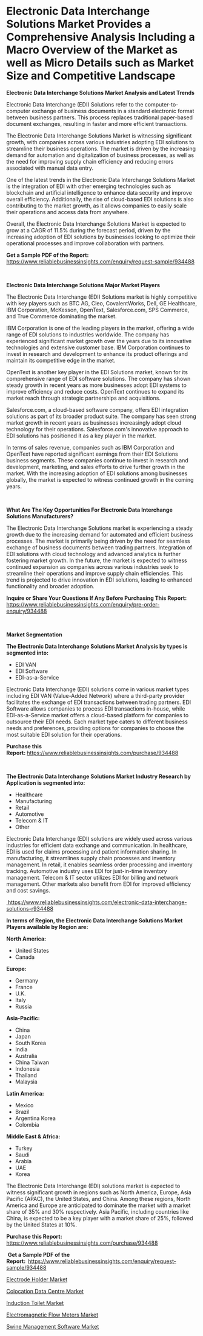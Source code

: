 <p><h1>Electronic Data Interchange Solutions Market Provides a Comprehensive Analysis Including a Macro Overview of the Market as well as Micro Details such as Market Size and Competitive Landscape</h1></p><p><strong>Electronic Data Interchange Solutions Market Analysis and Latest Trends</strong></p>
<p><p>Electronic Data Interchange (EDI) Solutions refer to the computer-to-computer exchange of business documents in a standard electronic format between business partners. This process replaces traditional paper-based document exchanges, resulting in faster and more efficient transactions.</p><p>The Electronic Data Interchange Solutions Market is witnessing significant growth, with companies across various industries adopting EDI solutions to streamline their business operations. The market is driven by the increasing demand for automation and digitalization of business processes, as well as the need for improving supply chain efficiency and reducing errors associated with manual data entry.</p><p>One of the latest trends in the Electronic Data Interchange Solutions Market is the integration of EDI with other emerging technologies such as blockchain and artificial intelligence to enhance data security and improve overall efficiency. Additionally, the rise of cloud-based EDI solutions is also contributing to the market growth, as it allows companies to easily scale their operations and access data from anywhere.</p><p>Overall, the Electronic Data Interchange Solutions Market is expected to grow at a CAGR of 11.5% during the forecast period, driven by the increasing adoption of EDI solutions by businesses looking to optimize their operational processes and improve collaboration with partners.</p></p>
<p><strong>Get a Sample PDF of the Report:&nbsp;</strong> <a href="https://www.reliablebusinessinsights.com/enquiry/request-sample/934488">https://www.reliablebusinessinsights.com/enquiry/request-sample/934488</a></p>
<p>&nbsp;</p>
<p><strong>Electronic Data Interchange Solutions Major Market Players</strong></p>
<p><p>The Electronic Data Interchange (EDI) Solutions market is highly competitive with key players such as BTC AG, Cleo, CovalentWorks, Dell, GE Healthcare, IBM Corporation, McKesson, OpenText, Salesforce.com, SPS Commerce, and True Commerce dominating the market. </p><p>IBM Corporation is one of the leading players in the market, offering a wide range of EDI solutions to industries worldwide. The company has experienced significant market growth over the years due to its innovative technologies and extensive customer base. IBM Corporation continues to invest in research and development to enhance its product offerings and maintain its competitive edge in the market. </p><p>OpenText is another key player in the EDI Solutions market, known for its comprehensive range of EDI software solutions. The company has shown steady growth in recent years as more businesses adopt EDI systems to improve efficiency and reduce costs. OpenText continues to expand its market reach through strategic partnerships and acquisitions. </p><p>Salesforce.com, a cloud-based software company, offers EDI integration solutions as part of its broader product suite. The company has seen strong market growth in recent years as businesses increasingly adopt cloud technology for their operations. Salesforce.com's innovative approach to EDI solutions has positioned it as a key player in the market. </p><p>In terms of sales revenue, companies such as IBM Corporation and OpenText have reported significant earnings from their EDI Solutions business segments. These companies continue to invest in research and development, marketing, and sales efforts to drive further growth in the market. With the increasing adoption of EDI solutions among businesses globally, the market is expected to witness continued growth in the coming years.</p></p>
<p>&nbsp;</p>
<p><strong>What Are The Key Opportunities For Electronic Data Interchange Solutions Manufacturers?</strong></p>
<p><p>The Electronic Data Interchange Solutions market is experiencing a steady growth due to the increasing demand for automated and efficient business processes. The market is primarily being driven by the need for seamless exchange of business documents between trading partners. Integration of EDI solutions with cloud technology and advanced analytics is further fostering market growth. In the future, the market is expected to witness continued expansion as companies across various industries seek to streamline their operations and improve supply chain efficiencies. This trend is projected to drive innovation in EDI solutions, leading to enhanced functionality and broader adoption.</p></p>
<p><strong>Inquire or Share Your Questions If Any Before Purchasing This Report:</strong> <a href="https://www.reliablebusinessinsights.com/enquiry/pre-order-enquiry/934488">https://www.reliablebusinessinsights.com/enquiry/pre-order-enquiry/934488</a></p>
<p>&nbsp;</p>
<p><strong>Market Segmentation</strong></p>
<p><strong>The Electronic Data Interchange Solutions Market Analysis by types is segmented into:</strong></p>
<p><ul><li>EDI VAN</li><li>EDI Software</li><li>EDI-as-a-Service</li></ul></p>
<p><p>Electronic Data Interchange (EDI) solutions come in various market types including EDI VAN (Value-Added Network) where a third-party provider facilitates the exchange of EDI transactions between trading partners. EDI Software allows companies to process EDI transactions in-house, while EDI-as-a-Service market offers a cloud-based platform for companies to outsource their EDI needs. Each market type caters to different business needs and preferences, providing options for companies to choose the most suitable EDI solution for their operations.</p></p>
<p><strong>Purchase this Report:&nbsp;</strong><a href="https://www.reliablebusinessinsights.com/purchase/934488">https://www.reliablebusinessinsights.com/purchase/934488</a></p>
<p>&nbsp;</p>
<p><strong>The Electronic Data Interchange Solutions Market Industry Research by Application is segmented into:</strong></p>
<p><ul><li>Healthcare</li><li>Manufacturing</li><li>Retail</li><li>Automotive</li><li>Telecom & IT</li><li>Other</li></ul></p>
<p><p>Electronic Data Interchange (EDI) solutions are widely used across various industries for efficient data exchange and communication. In healthcare, EDI is used for claims processing and patient information sharing. In manufacturing, it streamlines supply chain processes and inventory management. In retail, it enables seamless order processing and inventory tracking. Automotive industry uses EDI for just-in-time inventory management. Telecom & IT sector utilizes EDI for billing and network management. Other markets also benefit from EDI for improved efficiency and cost savings.</p></p>
<p><a href="https://www.reliablebusinessinsights.com/electronic-data-interchange-solutions-r934488">&nbsp;https://www.reliablebusinessinsights.com/electronic-data-interchange-solutions-r934488</a></p>
<p><strong>In terms of Region, the Electronic Data Interchange Solutions Market Players available by Region are:</strong></p>
<p>
    <p> <strong> North America: </strong>
        <ul>
            <li>United States</li>
            <li>Canada</li>
        </ul>
        </p> 
    <p> <strong> Europe: </strong>
        <ul>
            <li>Germany</li>
            <li>France</li>
            <li>U.K.</li>
            <li>Italy</li>
            <li>Russia</li>
        </ul>
        </p> 
    <p> <strong> Asia-Pacific: </strong>
        <ul>
            <li>China</li>
            <li>Japan</li>
            <li>South Korea</li>
            <li>India</li>
            <li>Australia</li>
            <li>China Taiwan</li>
            <li>Indonesia</li>
            <li>Thailand</li>
            <li>Malaysia</li>
        </ul>
        </p> 
    <p> <strong> Latin America: </strong>
        <ul>
            <li>Mexico</li>
            <li>Brazil</li>
            <li>Argentina Korea</li>
            <li>Colombia</li>
        </ul>
        </p> 
    <p> <strong> Middle East & Africa: </strong>
        <ul>
            <li>Turkey</li>
            <li>Saudi</li>
            <li>Arabia</li>
            <li>UAE</li>
            <li>Korea</li>
        </ul>
    </p>
    </p>
<p><p>The Electronic Data Interchange (EDI) solutions market is expected to witness significant growth in regions such as North America, Europe, Asia Pacific (APAC), the United States, and China. Among these regions, North America and Europe are anticipated to dominate the market with a market share of 35% and 30% respectively. Asia Pacific, including countries like China, is expected to be a key player with a market share of 25%, followed by the United States at 10%.</p></p>
<p><strong>Purchase this Report: </strong><a href="https://www.reliablebusinessinsights.com/purchase/934488">https://www.reliablebusinessinsights.com/purchase/934488</a></p>
<p>&nbsp;<strong>Get a Sample PDF of the Report:&nbsp;&nbsp;</strong><a href="https://www.reliablebusinessinsights.com/enquiry/request-sample/934488">https://www.reliablebusinessinsights.com/enquiry/request-sample/934488</a></p>
<p><strong></strong></p>
<p><p><a href="https://medium.com/@glovaamccray/exploring-electrode-holder-market-dynamics-global-trends-and-future-growth-prospects-2024-2031-718ec66010fa">Electrode Holder Market</a></p><p><a href="https://github.com/hraymond91428/Market-Research-Report-List-1/blob/main/colocation-data-centre-market.md">Colocation Data Centre Market</a></p><p><a href="https://www.linkedin.com/pulse/induction-toilet-market-size-growth-trends-statistics-bx3ac?trackingId=8QAA5N6dRTu477NmBUd3QQ%3D%3D">Induction Toilet Market</a></p><p><a href="https://medium.com/@denisewilsogdn64/electromagnetic-flow-meters-market-size-growth-and-industry-analysis-by-market-segmentation-and-8b32aecf100f">Electromagnetic Flow Meters Market</a></p><p><a href="https://github.com/AmbushAL/Market-Research-Report-List-1/blob/main/swine-management-software-market.md">Swine Management Software Market</a></p></p>